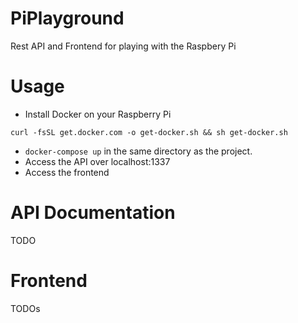 # PiPlayground

Rest API and Frontend for playing with the Raspbery Pi

# Usage
- Install Docker on your Raspberry Pi

```
curl -fsSL get.docker.com -o get-docker.sh && sh get-docker.sh
```

- `docker-compose up` in the same directory as the project.
- Access the API over localhost:1337
- Access the frontend 
# API Documentation

TODO

# Frontend

TODOs
